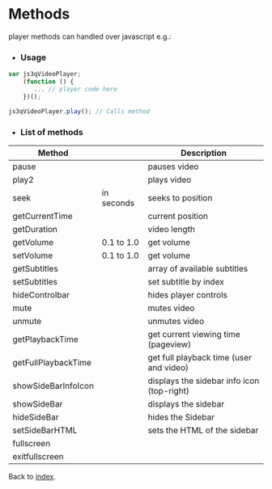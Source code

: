 # Methods

player methods can handled over javascript e.g.:

* ### Usage

```javascript
var js3qVideoPlayer;
    (function () {
       ... // player code here
    })();

js3qVideoPlayer.play(); // Calls method
```

* ### List of methods

<table width="100%">
<thead>
<tr>
<th>Method</th>
<th></th>
<th>Description</th>
</tr>
</thead>
<tbody>
<tr>
    <td>pause</td>
    <td></td>
    <td>pauses video</td>
</tr>
<tr>
    <td>play2</td>
    <td></td>
    <td>plays video</td>
</tr>
<tr>
    <td>seek</td>
    <td>in seconds</td>
    <td>seeks to position</td>
</tr>
<tr>
    <td>getCurrentTime</td>
    <td></td>
    <td>current position</td>
</tr>
<tr>
    <td>getDuration</td>
    <td></td>
    <td>video length</td>
</tr>
<tr>
    <td>getVolume</td>
    <td>0.1 to 1.0</td>
    <td>get volume</td>
</tr>
<tr>
    <td>setVolume</td>
    <td>0.1 to 1.0</td>
    <td>get volume</td>
</tr>
<tr>
    <td>getSubtitles</td>
    <td></td>
    <td>array of available subtitles</td>
</tr>
<tr>
    <td>setSubtitles</td>
    <td></td>
    <td>set subtitle by index</td>
</tr>
<tr>
    <td>hideControlbar</td>
    <td></td>
    <td>hides player controls</td>
</tr>
<tr>
    <td>mute</td>
    <td></td>
    <td>mutes video</td>
</tr>
<tr>
    <td>unmute</td>
    <td></td>
    <td>unmutes video</td>
</tr>
<tr>
    <td>getPlaybackTime</td>
    <td></td>
    <td>get current viewing time (pageview)</td>
</tr>
<tr>
    <td>getFullPlaybackTime</td>
    <td></td>
    <td>get full playback time (user and video)</td>
</tr>
<tr>
    <td>showSideBarInfoIcon</td>
    <td></td>
    <td>displays the sidebar info icon (top-right)</td>
</tr>
<tr>
    <td>showSideBar</td>
    <td></td>
    <td>displays the sidebar</td>
</tr>
<tr>
    <td>hideSideBar</td>
    <td></td>
    <td>hides the Sidebar</td>
</tr>
<tr>
    <td>setSideBarHTML</td>
    <td></td>
    <td>sets the HTML of the sidebar</td>
</tr>
<tr>
    <td>fullscreen</td>
    <td></td>
    <td></td>
</tr>
<tr>
    <td>exitfullscreen</td>
    <td></td>
    <td></td>
</tr>
</tbody>
</table>

Back to [index](../README.md).